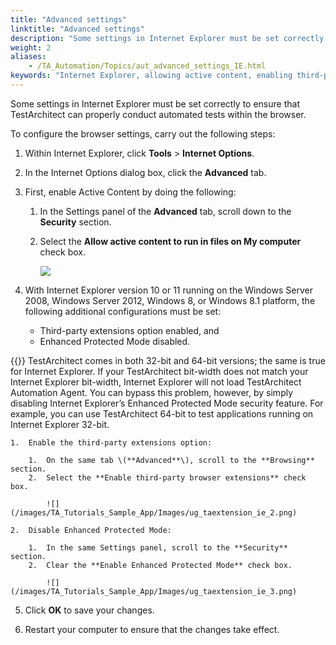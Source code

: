 ```yaml
--- 
title: "Advanced settings"
linktitle: "Advanced settings"
description: "Some settings in Internet Explorer must be set correctly to ensure that TestArchitect can properly conduct automated tests within the browser."
weight: 2
aliases: 
    - /TA_Automation/Topics/aut_advanced_settings_IE.html
keywords: "Internet Explorer, allowing active content, enabling third-party tools, disabling Enhanced Protected Mode"
---
```


Some settings in Internet Explorer must be set correctly to ensure that TestArchitect can properly conduct automated tests within the browser.

To configure the browser settings, carry out the following steps:

1.  Within Internet Explorer, click **Tools** \> **Internet Options**.

2.  In the Internet Options dialog box, click the **Advanced** tab.

3.  First, enable Active Content by doing the following:

    1.  In the Settings panel of the **Advanced** tab, scroll down to the **Security** section.

    2.  Select the **Allow active content to run in files on My computer** check box.

        ![](/images/TA_Tutorials_Sample_App/Images/ug_taextension_ie_1.png)

4.  With Internet Explorer version 10 or 11 running on the Windows Server 2008, Windows Server 2012, Windows 8, or Windows 8.1 platform, the following additional configurations must be set:

    -   Third-party extensions option enabled, and
    -   Enhanced Protected Mode disabled.

{{<note>}} TestArchitect comes in both 32-bit and 64-bit versions; the same is true for Internet Explorer. If your TestArchitect bit-width does not match your Internet Explorer bit-width, Internet Explorer will not load TestArchitect Automation Agent. You can bypass this problem, however, by simply disabling Internet Explorer’s Enhanced Protected Mode security feature. For example, you can use TestArchitect 64-bit to test applications running on Internet Explorer 32-bit.

    1.  Enable the third-party extensions option:

        1.  On the same tab \(**Advanced**\), scroll to the **Browsing** section.
        2.  Select the **Enable third-party browser extensions** check box.

            ![](/images/TA_Tutorials_Sample_App/Images/ug_taextension_ie_2.png)

    2.  Disable Enhanced Protected Mode:

        1.  In the same Settings panel, scroll to the **Security** section.
        2.  Clear the **Enable Enhanced Protected Mode** check box.

            ![](/images/TA_Tutorials_Sample_App/Images/ug_taextension_ie_3.png)

5.  Click **OK** to save your changes.

6.  Restart your computer to ensure that the changes take effect.





